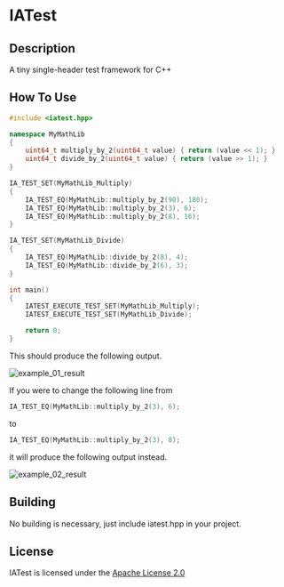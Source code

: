 # IATest

## Description

A tiny single-header test framework for C++

## How To Use

```cpp
#include <iatest.hpp>

namespace MyMathLib
{
    uint64_t multiply_by_2(uint64_t value) { return (value << 1); }
    uint64_t divide_by_2(uint64_t value) { return (value >> 1); }
}

IA_TEST_SET(MyMathLib_Multiply)
{
    IA_TEST_EQ(MyMathLib::multiply_by_2(90), 180);
    IA_TEST_EQ(MyMathLib::multiply_by_2(3), 6);
    IA_TEST_EQ(MyMathLib::multiply_by_2(8), 16);
}

IA_TEST_SET(MyMathLib_Divide)
{
    IA_TEST_EQ(MyMathLib::divide_by_2(8), 4);
    IA_TEST_EQ(MyMathLib::divide_by_2(6), 3);
}

int main()
{
    IATEST_EXECUTE_TEST_SET(MyMathLib_Multiply);
    IATEST_EXECUTE_TEST_SET(MyMathLib_Divide);

    return 0;
}
```

This should produce the following output.

![example_01_result](http://51.161.131.183/IAS/IATest/res/example_01_result.png)

If you were to change the following line from
```cpp
IA_TEST_EQ(MyMathLib::multiply_by_2(3), 6);
```
to
```cpp
IA_TEST_EQ(MyMathLib::multiply_by_2(3), 8);
```
it will produce the following output instead.

![example_02_result](http://51.161.131.183/IAS/IATest/res/example_02_result.png)

## Building

No building is necessary, just include iatest.hpp in your project.

## License

IATest is licensed under the [Apache License 2.0](http://www.apache.org/licenses/LICENSE-2.0)
